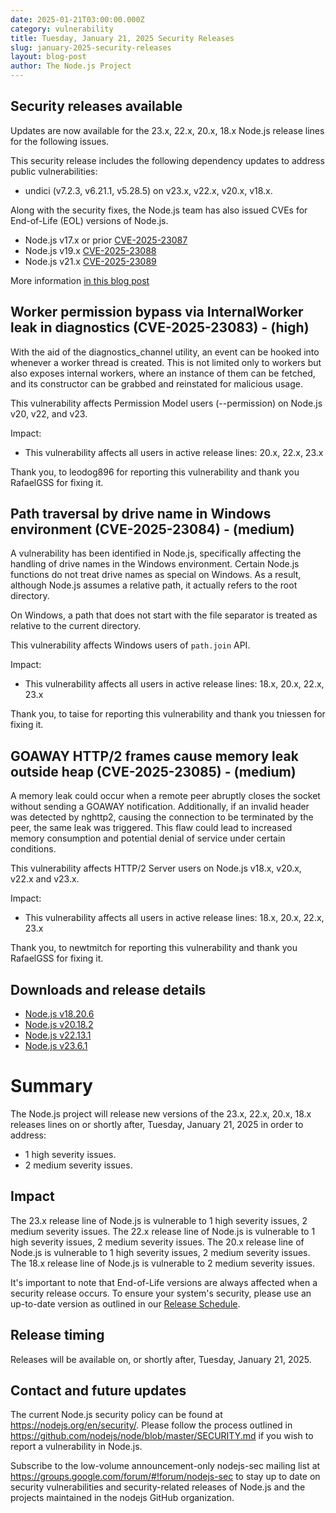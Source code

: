 ```yaml
---
date: 2025-01-21T03:00:00.000Z
category: vulnerability
title: Tuesday, January 21, 2025 Security Releases
slug: january-2025-security-releases
layout: blog-post
author: The Node.js Project
---
```


## Security releases available

Updates are now available for the 23.x, 22.x, 20.x, 18.x Node.js release lines for the
following issues.

This security release includes the following dependency updates to address public vulnerabilities:

- undici (v7.2.3, v6.21.1, v5.28.5) on v23.x, v22.x, v20.x, v18.x.

Along with the security fixes, the Node.js team has also issued CVEs for
End-of-Life (EOL) versions of Node.js.

- Node.js v17.x or prior [CVE-2025-23087](https://cve.mitre.org/cgi-bin/cvename.cgi?name=CVE-2025-23087)
- Node.js v19.x [CVE-2025-23088](https://cve.mitre.org/cgi-bin/cvename.cgi?name=CVE-2025-23088)
- Node.js v21.x [CVE-2025-23089](https://cve.mitre.org/cgi-bin/cvename.cgi?name=CVE-2025-23089)

More information [in this blog post](https://nodejs.org/en/blog/vulnerability/upcoming-cve-for-eol-versions)

## Worker permission bypass via InternalWorker leak in diagnostics (CVE-2025-23083) - (high)

With the aid of the diagnostics_channel utility, an event can be hooked into whenever a worker thread is created. This is not limited only to workers but also exposes internal workers, where an instance of them can be fetched, and its constructor can be grabbed and reinstated for malicious usage.

This vulnerability affects Permission Model users (--permission) on Node.js v20, v22, and v23.

Impact:

- This vulnerability affects all users in active release lines: 20.x, 22.x, 23.x

Thank you, to leodog896 for reporting this vulnerability and thank you RafaelGSS for fixing it.

## Path traversal by drive name in Windows environment (CVE-2025-23084) - (medium)

A vulnerability has been identified in Node.js, specifically affecting the handling of drive names in the Windows environment. Certain Node.js functions do not treat drive names as special on Windows. As a result, although Node.js assumes a relative path, it actually refers to the root directory.

On Windows, a path that does not start with the file separator is treated as relative to the current directory.

This vulnerability affects Windows users of `path.join` API.

Impact:

- This vulnerability affects all users in active release lines: 18.x, 20.x, 22.x, 23.x

Thank you, to taise for reporting this vulnerability and thank you tniessen for fixing it.

## GOAWAY HTTP/2 frames cause memory leak outside heap (CVE-2025-23085) - (medium)

A memory leak could occur when a remote peer abruptly closes the socket without sending a GOAWAY notification. Additionally, if an invalid header was detected by nghttp2, causing the connection to be terminated by the peer, the same leak was triggered. This flaw could lead to increased memory consumption and potential denial of service under certain conditions.

This vulnerability affects HTTP/2 Server users on Node.js v18.x, v20.x, v22.x and v23.x.

Impact:

- This vulnerability affects all users in active release lines: 18.x, 20.x, 22.x, 23.x

Thank you, to newtmitch for reporting this vulnerability and thank you RafaelGSS for fixing it.

## Downloads and release details

- [Node.js v18.20.6](/blog/release/v18.20.6/)
- [Node.js v20.18.2](/blog/release/v20.18.2/)
- [Node.js v22.13.1](/blog/release/v22.13.1/)
- [Node.js v23.6.1](/blog/release/v23.6.1/)

# Summary

The Node.js project will release new versions of the 23.x, 22.x, 20.x, 18.x
releases lines on or shortly after, Tuesday, January 21, 2025 in order to address:

- 1 high severity issues.
- 2 medium severity issues.

## Impact

The 23.x release line of Node.js is vulnerable to 1 high severity issues, 2 medium severity issues.
The 22.x release line of Node.js is vulnerable to 1 high severity issues, 2 medium severity issues.
The 20.x release line of Node.js is vulnerable to 1 high severity issues, 2 medium severity issues.
The 18.x release line of Node.js is vulnerable to 2 medium severity issues.

It's important to note that End-of-Life versions are always affected when a security release occurs.
To ensure your system's security, please use an up-to-date version as outlined in our
[Release Schedule](https://github.com/nodejs/release#release-schedule).

## Release timing

Releases will be available on, or shortly after, Tuesday, January 21, 2025.

## Contact and future updates

The current Node.js security policy can be found at <https://nodejs.org/en/security/>.
Please follow the process outlined in <https://github.com/nodejs/node/blob/master/SECURITY.md> if you wish to report a vulnerability in Node.js.

Subscribe to the low-volume announcement-only nodejs-sec mailing list at <https://groups.google.com/forum/#!forum/nodejs-sec> to stay up to date on security vulnerabilities and security-related releases of Node.js and the projects maintained in the nodejs GitHub organization.

